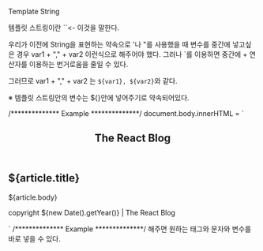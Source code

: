 Template String

템플릿 스트링이란 ``<- 이것을 말한다.

우리가 이전에 String을 표현하는 약속으로 '나 "를 사용했을 때 변수를 중간에 넣고싶은 경우 var1 + "," + var2 이런식으로 해주어야 했다.
그러나 `를 이용하면 중간에 + 연산자를 이용하는 번거로움을 줄일 수 있다.

그러므로
var1 + "," + var2 는 `${var1}, ${var2}`와 같다.

※ 템플릿 스트링안의 변수는 ${}안에 넣어주기로 약속되어있다.


/************** Example **************/
document.body.innerHTML = `
<section>
  <header>
      <h1>The React Blog</h1>
  </header>
  <article>
      <h2>${article.title}</h2>
      ${article.body}
  </article>
  <footer>
      <p>copyright ${new Date().getYear()} | The React Blog</p>
  </footer>
</section>
`
/************** Example **************/
해주면 원하는 태그와 문자와 변수를 바로 넣을 수 있다.